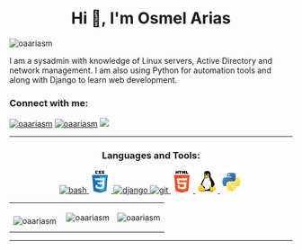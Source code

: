 <h1 align="center">Hi 👋, I'm Osmel Arias</h1>



<p align="left"> <img src="https://komarev.com/ghpvc/?username=oaariasm&label=Profile%20views&color=0e75b6&style=flat" alt="oaariasm" /> </p>

I am a sysadmin with knowledge of Linux servers, Active Directory and network management. I am also using Python for automation tools and along with Django to learn web development.

<h3 align="left">Connect with me:</h3>

<p align="left">

<a href="https://twitter.com/oaariasm" target="blank"><img src="https://img.shields.io/badge/Twitter-%231DA1F2.svg?style=for-the-badge&logo=Twitter&logoColor=white" alt="oaariasm"/></a>
<a href="https://linkedin.com/in/oaariasm" target="blank"><img src="https://img.shields.io/badge/linkedin-%230077B5.svg?style=for-the-badge&logo=linkedin&logoColor=white" alt="oaariasm"/></a>
<a href="https://t.me/oaariasm" target="blank"><img src="https://img.shields.io/badge/Telegram-2CA5E0?style=for-the-badge&logo=telegram&logoColor=white" /></a>

</p>

---

<h3 align="center"><b>Languages and Tools:</b></h3>
<p align="center"> <a href="https://www.gnu.org/software/bash/" target="_blank" rel="noreferrer"> <img src="https://www.vectorlogo.zone/logos/gnu_bash/gnu_bash-icon.svg" alt="bash" width="40" height="40"/> </a> <a href="https://www.w3schools.com/css/" target="_blank" rel="noreferrer"> <img src="https://raw.githubusercontent.com/devicons/devicon/master/icons/css3/css3-original-wordmark.svg" alt="css3" width="40" height="40"/> </a> <a href="https://www.djangoproject.com/" target="_blank" rel="noreferrer"> <img src="https://cdn.worldvectorlogo.com/logos/django.svg" alt="django" width="40" height="40"/> </a> <a href="https://git-scm.com/" target="_blank" rel="noreferrer"> <img src="https://www.vectorlogo.zone/logos/git-scm/git-scm-icon.svg" alt="git" width="40" height="40"/> </a> <a href="https://www.w3.org/html/" target="_blank" rel="noreferrer"> <img src="https://raw.githubusercontent.com/devicons/devicon/master/icons/html5/html5-original-wordmark.svg" alt="html5" width="40" height="40"/> </a> <a href="https://www.linux.org/" target="_blank" rel="noreferrer"> <img src="https://raw.githubusercontent.com/devicons/devicon/master/icons/linux/linux-original.svg" alt="linux" width="40" height="40"/> </a> <a href="https://www.python.org" target="_blank" rel="noreferrer"> <img src="https://raw.githubusercontent.com/devicons/devicon/master/icons/python/python-original.svg" alt="python" width="40" height="40"/> </a> </p>

<table>
<td>
<p><img align="left" src="https://github-readme-stats.vercel.app/api/top-langs?username=oaariasm&show_icons=true&locale=en&layout=compact" alt="oaariasm" /></p>
</td>
<td>
<p>&nbsp;<img align="center" src="https://github-readme-stats.vercel.app/api?username=oaariasm&show_icons=true&locale=es" alt="oaariasm" /></p>
</td>
<td>
<p><img align="center" src="https://github-readme-streak-stats.herokuapp.com/?user=oaariasm&" alt="oaariasm" /></p>
</td>
</table>

---
